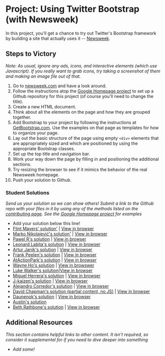 # Project: Using Twitter Bootstrap (with Newsweek)

In this project, you'll get a chance to try out Twitter's Bootstrap framework by building a site that actually uses it -- [Newsweek](http://www.newsweek.com/).

## Steps to Victory

*Note: As usual, ignore any ads, icons, and interactive elements (which use Javascript).  If you really want to grab icons, try taking a screenshot of them and making an image file out of that.*

1. Go to [newsweek.com](http://www.newsweek.com) and have a look around.
2. Follow the instructions atop the [Google Homepage project](/web-development-101/html-css) to set up a Github repository for this project (of course you'll need to change the title).
3. Create a new HTML document.
4. Think about all the elements on the page and how they are grouped together.
5. Add Bootstrap to your project by following the instructions at [GetBootstrap.com](http://getbootstrap.com/getting-started/).  Use the examples on that page as templates for how to organize your page.
5. Lay out the basic structure of the page using empty `<div>` elements that are appropriately sized and which are positioned by using the appropriate Bootstrap classes.
6. Set up the top title and navigation bar.
6. Work your way down the page by filling in and positioning the additional sections.
7. Try resizing the browser to see if it mimics the behavior of the real Newsweek homepage.
7. Push your solution to Github.

### Student Solutions

*Send us your solution so we can show others! Submit a link to the Github repo with your files in it by using any of the methods listed on the [contributing page](http://github.com/TheOdinProject/curriculum/blob/master/contributing.md).  See the [Google Homepage project](/web-development-101/html-css) for examples*

* Add your solution below this line!
* [Flint Mayers' solution'](https://github.com/FlintMayers/Bootstrap_site_Odin) | [View in browser](https://flintmayers.github.io/Bootstrap_site_Odin/)
* [Marko Nikolajević's solution'](https://github.com/Mark3z/odin_projects/tree/master/newsweek) | [View in browser](https://mark3z.github.io/odin_projects/newsweek/index.html)
* [Pawel R's solution](https://github.com/PawelRokosz/UsingTwitterBootstrap) | [View in browser](https://htmlpreview.github.io/?https://github.com/PawelRokosz/UsingTwitterBootstrap/blob/master/index.html)
* [Leonard Labita's solution](https://github.com/lendoza/OdinProject/tree/master/app) | [View in browser](http://leonardlabita.com/newsweek.html)
* [Artur Janik's solution](https://github.com/ArturJanik/ProjectNewsweek) | [View in browser](http://htmlpreview.github.io/?https://github.com/ArturJanik/ProjectNewsweek/blob/master/index.html)
* [Frank Peelen's solution](https://github.com/FrankPeelen/Newsweek-Bootstrap) | [View in browser](https://rawgit.com/FrankPeelen/Newsweek-Bootstrap/master/index.html)
* [AtActionPark's solution](https://github.com/AtActionPark/odin_using_bootstrap) | [View in browser](https://htmlpreview.github.io/?https://github.com/AtActionPark/odin_using_bootstrap/blob/master/main.html)
* [Wayne Ho's solution](https://github.com/wayneho/Newsweek_Replica) | [View in browswer](https://rawgit.com/wayneho/Newsweek_Replica/master/newsweek/index.html)
* [Luke Walker's solution](https://github.com/ubershibs/odin-html-css/tree/master/newsweek)|[View in browser](https://htmlpreview.github.io/?https://github.com/ubershibs/odin-html-css/blob/master/newsweek/index.html)
* [Miguel Herrera's solution](https://github.com/migueloherrera/newsweek) | [View in browser](http://htmlpreview.github.io/?https://github.com/migueloherrera/newsweek/blob/master/index.html)
* [J-kaizen's solution](https://github.com/J-kaizen/TheOdinProject/tree/master/HTML_CSS/using_bootstrap) | [View in browser](http://htmlpreview.github.io/?https://github.com/J-kaizen/TheOdinProject/blob/master/HTML_CSS/using_bootstrap/index.html)
* [Alejandro Corredor's solution](https://github.com/aecorredor/newsweek-replica/blob/master/index.html) | [View in browser](http://htmlpreview.github.io/?https://github.com/aecorredor/newsweek-replica/blob/master/index.html)
* [David Chapman's solution (partial content, no JS)](https://github.com/davidchappy/odin_training_projects/tree/master/html-bootstrap-newsweek) | [View in browser](https://davidchappy.github.io/html-bootstrap-newsweek/)
* [Daunenok's solution](https://github.com/daunenok/newsweek) | [View in browser](https://daunenok.github.io/newsweek/)
* [Austin's solution](https://github.com/CouchofTomato/newsweek-clone)
* [Beth Rathbone's solution](https://github.com/bethrath/bootstrap-test) | [View in browser](http://htmlpreview.github.io/?https://github.com/bethrath/bootstrap-test/blob/master/index.html)

## Additional Resources

*This section contains helpful links to other content. It isn't required, so consider it supplemental for if you need to dive deeper into something*

* *Add some!*

